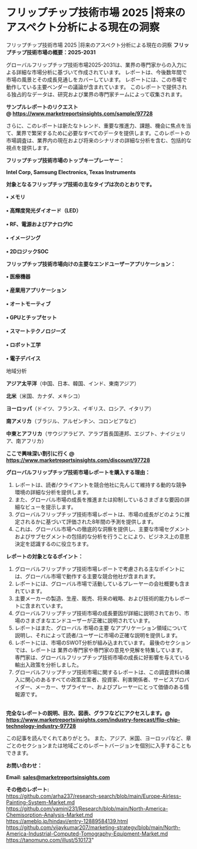 # フリップチップ技術市場 2025 |将来のアスペクト分析による現在の洞察
フリップチップ技術市場 2025 |将来のアスペクト分析による現在の洞察
<strong><b>フリップチップ技術市場の概要：2025-2031</b></strong>

グローバルフリップチップ技術市場2025-2031は、業界の専門家からの入力による詳細な市場分析に基づいて作成されています。 レポートは、今後数年間で市場の風景とその成長見通しをカバーしています。 レポートには、この市場で動作している主要ベンダーの議論が含まれています。 このレポートで提供される独占的なデータは、研究および業界の専門家チームによって収集されます。

<strong>サンプルレポートのリクエスト @ <a href=https://www.marketreportsinsights.com/sample/97728>https://www.marketreportsinsights.com/sample/97728</a></strong>

さらに、このレポートは新たなトレンド、重要な推進力、課題、機会に焦点を当て、業界で繁栄するために必要なすべてのデータを提供します。このレポートの市場調査は、業界内の現在および将来のシナリオの詳細な分析を含む、包括的な視点を提供します。

<strong>フリップチップ技術市場のトップキープレーヤー：</strong>

<strong>Intel Corp, Samsung Electronics, Texas Instruments</strong>

<strong><b>対象となるフリップチップ技術の主なタイプは次のとおりです。</b></strong>

<strong>• メモリ<br><br>• 高輝度発光ダイオード（LED）<br><br>• RF、電源およびアナログIC<br><br>• イメージング<br><br>• 2DロジックSOC</strong>

<strong><b>フリップチップ技術市場向けの主要なエンドユーザーアプリケーション：</b></strong>

<strong>• 医療機器<br><br>• 産業用アプリケーション<br><br>• オートモーティブ<br><br>• GPUとチップセット<br><br>• スマートテクノロジーズ<br><br>• ロボット工学<br><br>• 電子デバイス</strong>

 地域分析

<strong><b>アジア太平洋</b></strong>（中国、日本、韓国、インド、東南アジア）

<strong><b>北米</b></strong>（米国、カナダ、メキシコ）

<strong><b>ヨーロッパ</b></strong>（ドイツ、フランス、イギリス、ロシア、イタリア）

<strong><b>南アメリカ</b></strong>（ブラジル、アルゼンチン、コロンビアなど）

<strong><b>中東とアフリカ</b></strong>（サウジアラビア、アラブ首長国連邦、エジプト、ナイジェリア、南アフリカ）

<strong>ここで興味深い割引に行く @ <a href=https://www.marketreportsinsights.com/discount/97728>https://www.marketreportsinsights.com/discount/97728</a></strong>

<strong><b>グローバルフリップチップ技術市場レポートを購入する理由：</b></strong>
<ol>
  <li>レポートは、読者/クライアントを競合他社に先んじて維持する動的な競争環境の詳細な分析を提供します。</li>
  <li>また、グローバル市場の成長を推進または抑制しているさまざまな要因の詳細なビューを提示します。</li>
  <li>グローバルフリップチップ技術市場レポートは、市場の成長がどのように推定されるかに基づいて評価された8年間の予測を提供します。</li>
  <li>これは、グローバル市場への徹底的な洞察を提供し、主要な市場セグメントおよびサブセグメントの包括的な分析を行うことにより、ビジネス上の意思決定を認識するのに役立ちます。</li>
</ol>
<strong><b>レポートの対象となるポイント：</b></strong>
<ol>
  <li>グローバルフリップチップ技術市場レポートで考慮される主なポイントには、グローバル市場で動作する主要な競合他社が含まれます。</li>
  <li>レポートには、グローバル市場で活動しているプレーヤーの会社概要も含まれています。</li>
  <li>主要メーカーの製造、生産、販売、将来の戦略、および技術的能力もレポートに含まれています。</li>
  <li>グローバルフリップチップ技術市場の成長要因が詳細に説明されており、市場のさまざまなエンドユーザーが正確に説明されています。</li>
  <li>レポートはまた、グローバル 市場の主要 なアプリケーション領域について説明し、それによって読者/ユーザーに市場の正確な説明を提供します。</li>
  <li>レポートには、市場のSWOT分析が組み込まれています。 最後のセクションでは、レポートは 業界の専門家や専門家の意見や見解を特集しています。 専門家は、グローバルフリップチップ技術市場の成長に好影響を与えている輸出入政策を分析しました。</li>
  <li>グローバルフリップチップ技術市場に関するレポートは、この調査資料の購入に関心のあるすべての政策立案者、投資家、利害関係者、サービスプロバイダー、メーカー、サプライヤー、およびプレーヤーにとって価値のある情報源です。</li>
</ol><br>
<strong>完全なレポートの説明、目次、図表、グラフなどにアクセスします。@ <a href=https://www.marketreportsinsights.com/industry-forecast/flip-chip-technology-industry-97728>https://www.marketreportsinsights.com/industry-forecast/flip-chip-technology-industry-97728</a></strong>

この記事を読んでくれてありがとう。 また、アジア、米国、ヨーロッパなど、章ごとのセクションまたは地域ごとのレポートバージョンを個別に入手することもできます。

<strong><b>お問い合わせ：</b></strong>

<strong>Email: </strong><a href=mailto:sales@marketreportsinsights.com><strong>sales@marketreportsinsights.com</strong></a>

<strong>その他のレポート:</strong>
<br>
<a href=https://github.com/arha237/research-search/blob/main/Europe-Airless-Painting-System-Market.md>https://github.com/arha237/research-search/blob/main/Europe-Airless-Painting-System-Market.md</a>
<br>
<a href=https://github.com/yamini231/Research/blob/main/North-America-Chemisorption-Analysis-Market.md>https://github.com/yamini231/Research/blob/main/North-America-Chemisorption-Analysis-Market.md</a>
<br>
<a href=https://ameblo.jp/hindavi/entry-12889584139.html>https://ameblo.jp/hindavi/entry-12889584139.html</a>
<br>
<a href=https://github.com/vijaykumar207/marketing-strategy/blob/main/North-America-Industrial-Computed-Tomography-Equipment-Market.md>https://github.com/vijaykumar207/marketing-strategy/blob/main/North-America-Industrial-Computed-Tomography-Equipment-Market.md</a>
<br>
<a href=https://tanomuno.com/illust/510173>https://tanomuno.com/illust/510173</a>"

